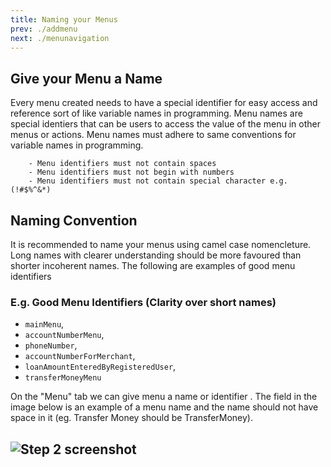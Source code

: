 ```yaml
---
title: Naming your Menus
prev: ./addmenu
next: ./menunavigation
---
```

## Give your Menu a Name
  Every menu created needs to have a special identifier for easy access and reference sort of like variable names in programming. Menu names are special identiers that can be users to access the value of the menu in other menus or actions. Menu names must adhere to same conventions for variable names in programming. 

        - Menu identifiers must not contain spaces
        - Menu identifiers must not begin with numbers 
        - Menu identifiers must not contain special character e.g. (!#$%^&*)
  
## Naming Convention
  It is recommended to name your menus using camel case nomencleture. Long names with clearer understanding should be more favoured than shorter incoherent names. The following are examples of good menu identifiers
  ### E.g. Good Menu Identifiers (Clarity over short names)

  - `mainMenu`, 
  - `accountNumberMenu`, 
  - `phoneNumber`, 
  - `accountNumberForMerchant`, 
  - `loanAmountEnteredByRegisteredUser`, 
  - `transferMoneyMenu`

  On the "Menu" tab we can give menu a name or identifier .
  The field in the image below is an example of a menu name and the name should not have space in it (eg. Transfer Money should be TransferMoney).

![Step 2 screenshot](https://images.tango.us/workflows/c3911513-ebd6-4f9c-a6ba-b1170a942a2f/steps/bd6c1920-6738-43ac-911c-1dbd9305e0c3/946bb0c2-03d6-44be-84ce-82c64df9e350.png?crop=focalpoint&fit=crop&fp-x=0.5000&fp-y=0.5000&w=1200&blend-align=bottom&blend-mode=normal&blend-x=800&blend64=aHR0cHM6Ly9pbWFnZXMudGFuZ28udXMvc3RhdGljL21hZGUtd2l0aC10YW5nby13YXRlcm1hcmsucG5n)
---
